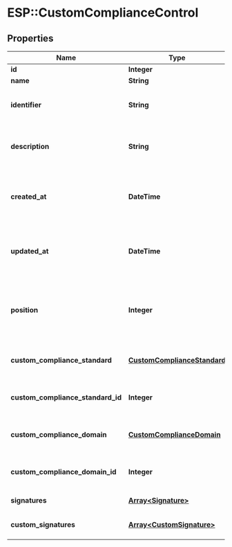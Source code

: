 # ESP::CustomComplianceControl

## Properties
Name | Type | Description | Notes
------------ | ------------- | ------------- | -------------
**id** | **Integer** | Unique ID | [optional] 
**name** | **String** | Name | [optional] 
**identifier** | **String** | The identifier of this custom control | [optional] 
**description** | **String** | The description for this custom control | [optional] 
**created_at** | **DateTime** | ISO 8601 timestamp when the resource was created | [optional] 
**updated_at** | **DateTime** | ISO 8601 timestamp when the resource was updated | [optional] 
**position** | **Integer** | The position of this custom control within the custom domain | [optional] 
**custom_compliance_standard** | [**CustomComplianceStandard**](CustomComplianceStandard.md) | Associated Custom Compliance Standard | [optional] 
**custom_compliance_standard_id** | **Integer** | Associated Custom Compliance Standard ID | [optional] 
**custom_compliance_domain** | [**CustomComplianceDomain**](CustomComplianceDomain.md) | Associated Custom Compliance Domain | [optional] 
**custom_compliance_domain_id** | **Integer** | Associated Custom Compliance Domain ID | [optional] 
**signatures** | [**Array&lt;Signature&gt;**](Signature.md) | Associated Signatures | [optional] 
**custom_signatures** | [**Array&lt;CustomSignature&gt;**](CustomSignature.md) | Associated Custom Signatures | [optional] 


